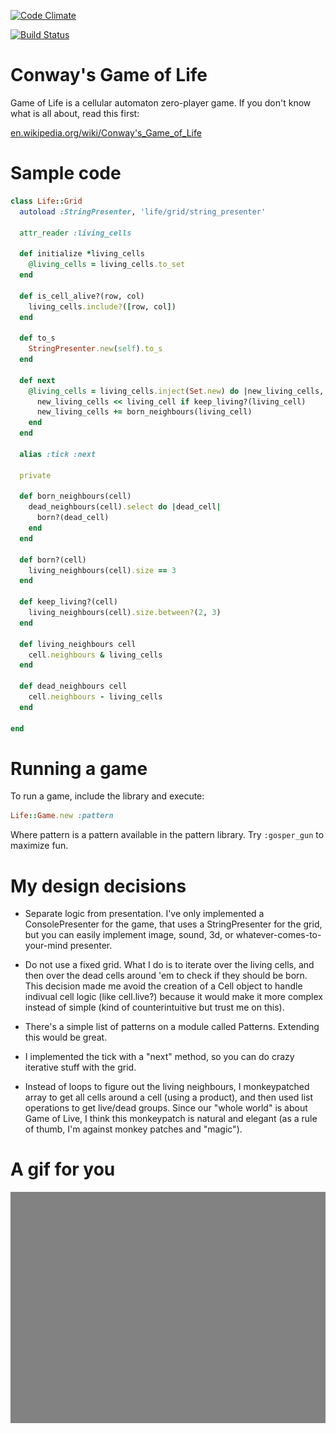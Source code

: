 [![Code Climate](https://codeclimate.com/github/joaomilho/life.png)](https://codeclimate.com/github/joaomilho/life)

[![Build Status](https://travis-ci.org/joaomilho/life.svg?branch=master)](https://travis-ci.org/joaomilho/life)

Conway's Game of Life
===

Game of Life is a cellular automaton zero-player game. If you don't know what is all about, read this first:

[en.wikipedia.org/wiki/Conway's_Game_of_Life](http://en.wikipedia.org/wiki/Conway's_Game_of_Life)


Sample code
===

```ruby
class Life::Grid
  autoload :StringPresenter, 'life/grid/string_presenter'  

  attr_reader :living_cells

  def initialize *living_cells
    @living_cells = living_cells.to_set
  end

  def is_cell_alive?(row, col)
    living_cells.include?([row, col])
  end

  def to_s
    StringPresenter.new(self).to_s
  end

  def next
    @living_cells = living_cells.inject(Set.new) do |new_living_cells, living_cell|
      new_living_cells << living_cell if keep_living?(living_cell) 
      new_living_cells += born_neighbours(living_cell) 
    end
  end
  
  alias :tick :next
  
  private

  def born_neighbours(cell)
    dead_neighbours(cell).select do |dead_cell|
      born?(dead_cell) 
    end
  end

  def born?(cell)
    living_neighbours(cell).size == 3
  end

  def keep_living?(cell)
    living_neighbours(cell).size.between?(2, 3)
  end

  def living_neighbours cell
    cell.neighbours & living_cells
  end

  def dead_neighbours cell
    cell.neighbours - living_cells 
  end
  
end
```

Running a game
===

To run a game, include the library and execute:

```ruby
Life::Game.new :pattern
```

Where pattern is a pattern available in the pattern library. Try ```:gosper_gun``` to maximize fun.


My design decisions
===

- Separate logic from presentation. I've only implemented a ConsolePresenter for the game, that uses a StringPresenter for the grid, but you can easily implement image, sound, 3d, or whatever-comes-to-your-mind presenter.

- Do not use a fixed grid. What I do is to iterate over the living cells, and then over the dead cells around 'em to check if they should be born. This decision made me avoid the creation of a Cell object to handle indivual cell logic (like cell.live?) because it would make it more complex instead of simple (kind of counterintuitive but trust me on this).

- There's a simple list of patterns on a module called Patterns. Extending this would be great.

- I implemented the tick with a "next" method, so you can do crazy iterative stuff with the grid.

- Instead of loops to figure out the living neighbours, I monkeypatched array to get all cells around a cell (using a product), and then used list operations to get live/dead groups. Since our "whole world" is about Game of Live, I think this monkeypatch is natural and elegant (as a rule of thumb, I'm against monkey patches and "magic").

A gif for you
===

![Gosper gun](https://raw.githubusercontent.com/joaomilho/life/master/img/gosper.gif)